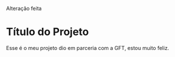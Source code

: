 Alteração feita

# Título do Projeto
Esse é o meu projeto dio em parceria com a GFT, estou muito feliz.